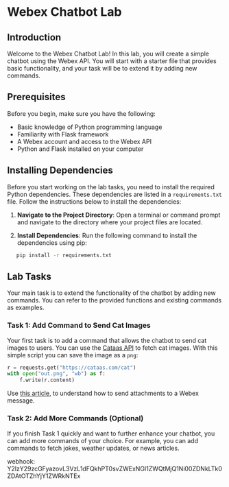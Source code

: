# Webex Chatbot Lab

## Introduction
Welcome to the Webex Chatbot Lab! In this lab, you will create a simple chatbot using the Webex API. You will start with a starter file that provides basic functionality, and your task will be to extend it by adding new commands.

## Prerequisites
Before you begin, make sure you have the following:
- Basic knowledge of Python programming language
- Familiarity with Flask framework
- A Webex account and access to the Webex API
- Python and Flask installed on your computer

## Installing Dependencies

Before you start working on the lab tasks, you need to install the required Python dependencies. These dependencies are listed in a `requirements.txt` file. Follow the instructions below to install the dependencies:

1. **Navigate to the Project Directory**: Open a terminal or command prompt and navigate to the directory where your project files are located.

2. **Install Dependencies**: Run the following command to install the dependencies using pip:

```bash
   pip install -r requirements.txt
```

## Lab Tasks

Your main task is to extend the functionality of the chatbot by adding new commands. You can refer to the provided functions and existing commands as examples.

### Task 1: Add Command to Send Cat Images
Your first task is to add a command that allows the chatbot to send cat images to users. You can use the [Cataas API](https://cataas.com/cat) to fetch cat images.
With this simple script you can save the image as a `png`:
```python
r = requests.get("https://cataas.com/cat")
with open("out.png", "wb") as f:
    f.write(r.content)
```
Use [this article](https://developer.webex.com/docs/basics), to understand how to send attachments to a Webex message.
### Task 2: Add More Commands (Optional)
If you finish Task 1 quickly and want to further enhance your chatbot, you can add more commands of your choice. For example, you can add commands to fetch jokes, weather updates, or news articles.

webhook: Y2lzY29zcGFyazovL3VzL1dFQkhPT0svZWExNGI1ZWQtMjQ1Ni00ZDNkLTk0ZDAtOTZhYjY1ZWRkNTEx
